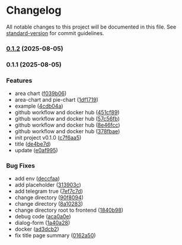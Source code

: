 # Changelog

All notable changes to this project will be documented in this file. See [standard-version](https://github.com/conventional-changelog/standard-version) for commit guidelines.

### [0.1.2](https://github.com/GearRata/reports-ui/compare/v0.1.1...v0.1.2) (2025-08-05)

### 0.1.1 (2025-08-05)


### Features

* area chart ([f039b06](https://github.com/GearRata/reports-ui/commit/f039b063b6ad6d2487896a870053ca0d2a8470f0))
* area-chart and pie-chart ([1df1719](https://github.com/GearRata/reports-ui/commit/1df171978ee83e5362e7dc75aa8782f6c5c4c42d))
* example ([4cdb04a](https://github.com/GearRata/reports-ui/commit/4cdb04ac6008675a9cdd79f2d0884f814312abac))
* github workflow and docker hub ([451cf89](https://github.com/GearRata/reports-ui/commit/451cf8963bdad77c4852ed098d2d6339bfe0fb49))
* github workflow and docker hub ([57c56fb](https://github.com/GearRata/reports-ui/commit/57c56fbacd551838ed87aa33904021d260907051))
* github workflow and docker hub ([8e46fcc](https://github.com/GearRata/reports-ui/commit/8e46fcc11870f0b9d920be21def4a56bf39909a3))
* github workflow and docker hub ([378fbae](https://github.com/GearRata/reports-ui/commit/378fbae4eb7e37601a16d1107fce0fa0961a1afa))
* init project v0.1.0 ([c7f6aa5](https://github.com/GearRata/reports-ui/commit/c7f6aa5112d69501374fdd553238e0d516af3cb0))
* title ([de4be7d](https://github.com/GearRata/reports-ui/commit/de4be7dccf90630cc7ae603f05a033b44ab22d5e))
* update ([e0af995](https://github.com/GearRata/reports-ui/commit/e0af99541cd9489e89de7e74dc16b7d7240e78bc))


### Bug Fixes

* add env ([deccfaa](https://github.com/GearRata/reports-ui/commit/deccfaabebbc3bf250fb956d226f001c7ea63a8d))
* add placeholder ([313903c](https://github.com/GearRata/reports-ui/commit/313903cff2a63e100f2d61d1e5e2d344d455f480))
* add telegram true ([7ef7c7d](https://github.com/GearRata/reports-ui/commit/7ef7c7da8eca3799abb22e2b1db4b3e86f28f188))
* change directory ([90f8094](https://github.com/GearRata/reports-ui/commit/90f8094cf71f6a76fa1adef389c5706a778327af))
* change directory ([8a10283](https://github.com/GearRata/reports-ui/commit/8a10283c1e7c34c4c1ebb18eed83cbc6a9213eb5))
* change directory root to frontend ([1840b98](https://github.com/GearRata/reports-ui/commit/1840b981306c66cb9738c1b191c031e439013101))
* debug code ([aca0a0e](https://github.com/GearRata/reports-ui/commit/aca0a0e0b2db27ea6e38368e252f8236b42b4e7a))
* dialog-form ([1a40a28](https://github.com/GearRata/reports-ui/commit/1a40a2884ae79f8ea25f380876f0a3e914d3ae6e))
* docker ([ad3dcb2](https://github.com/GearRata/reports-ui/commit/ad3dcb256012b7d78bd3fc86cac9f3574ffe5b9e))
* fix title page summary ([0162a50](https://github.com/GearRata/reports-ui/commit/0162a50f63c07c0b10b83b467cdda850f542e144))
